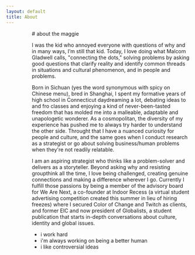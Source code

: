 ```yaml
---
layout: default
title: About
---
```


<style>
#picture { 
  min-height: 550px;
  max-width: 450px;
  width:40%;
  margin: 10px 25px 10px 25px;
  background-image: url('/images/JP3.JPG');
  background-position: center;
  background-size: cover;
  background-repeat: no-repeat;
}
#picture:hover {
  background-image: url('/images/JP2.jpg');
}
</style>
<div style="display:flex; width:100%; height: 40%; ">
  <div id="picture">
  </div>

  <div markdown="1">
# about the maggie

I was the kid who annoyed everyone with questions of why and in many ways, I’m still that kid. Today, I love doing what Malcom Gladwell calls, "connecting the dots," solving problems by asking good questions that clarify reality and identify common threads in situations and cultural phenomenon, and in people and problems. 

Born in Sichuan (yes the word synonymous with spicy on Chinese menu), bred in Shanghai, I spent my formative years of high school in Connecticut daydreaming a lot, debating ideas to and fro classes and enjoying a kind of never-been-tasted freedom that has molded me into a malleable, adaptable and unapologetic wonderer. As a cosmopolitan, the diversity of my experience has pushed me to always try harder to understand the other side. Throught that I have a nuanced curiosity for people and culture, and the same goes when I conduct research as a strategist or go about solving business/human problems when they're not readily relatable.

I am an aspiring strategist who thinks like a problem-solver and delivers as a storyteller. Beyond asking why and resisting groupthink all the time, I love being challenged, creating genuine connections and making a difference wherever I go. Currently I fulfill those passions by being a member of the advisory board for We Are Next, a co-founder at Indoor Recess (a virtual student advertising competition created this summer in lieu of hiring freezes) where I secured Color of Change and Twitch as clients, and former EIC and now president of Globalists, a student publication that starts in-depth conversations about culture, identity and global issues.


  * i work hard
  * i'm always working on being a better human
  * i like controversial ideas

  </div>
</div>
